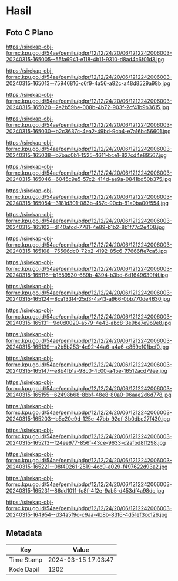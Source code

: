 # Hasil

## Foto C Plano

https://sirekap-obj-formc.kpu.go.id/54ae/pemilu/pdpr/12/12/24/20/06/1212242006003-20240315-165005--55fa6941-e118-4b11-9310-d8ad4c6f01d3.jpg

https://sirekap-obj-formc.kpu.go.id/54ae/pemilu/pdpr/12/12/24/20/06/1212242006003-20240315-165013--75946816-c6f9-4a56-a92c-a48d8529a98b.jpg

https://sirekap-obj-formc.kpu.go.id/54ae/pemilu/pdpr/12/12/24/20/06/1212242006003-20240315-165020--2e2b59be-008b-4b72-903f-2cf41b9b3615.jpg

https://sirekap-obj-formc.kpu.go.id/54ae/pemilu/pdpr/12/12/24/20/06/1212242006003-20240315-165030--b2c3637c-4ea2-49bd-9cb4-e7a16bc56601.jpg

https://sirekap-obj-formc.kpu.go.id/54ae/pemilu/pdpr/12/12/24/20/06/1212242006003-20240315-165038--b7bac0b1-1525-4611-bce1-827cd4e89567.jpg

https://sirekap-obj-formc.kpu.go.id/54ae/pemilu/pdpr/12/12/24/20/06/1212242006003-20240315-165046--6045c9e5-57c2-414d-ae9a-0841bd50b375.jpg

https://sirekap-obj-formc.kpu.go.id/54ae/pemilu/pdpr/12/12/24/20/06/1212242006003-20240315-165054--3181d301-083b-457c-90cb-81a0ba00f554.jpg

https://sirekap-obj-formc.kpu.go.id/54ae/pemilu/pdpr/12/12/24/20/06/1212242006003-20240315-165102--d140afcd-7781-4e89-b1b2-8b1f77c2e408.jpg

https://sirekap-obj-formc.kpu.go.id/54ae/pemilu/pdpr/12/12/24/20/06/1212242006003-20240315-165108--75566dc0-72b2-4192-85c6-77666ffe7ca5.jpg

https://sirekap-obj-formc.kpu.go.id/54ae/pemilu/pdpr/12/12/24/20/06/1212242006003-20240315-165116--b1559530-689b-4394-b3bd-6d1649639f4f.jpg

https://sirekap-obj-formc.kpu.go.id/54ae/pemilu/pdpr/12/12/24/20/06/1212242006003-20240315-165124--8ca133f4-25d3-4a43-a966-0bb770de4630.jpg

https://sirekap-obj-formc.kpu.go.id/54ae/pemilu/pdpr/12/12/24/20/06/1212242006003-20240315-165131--9d0d0020-a579-4e43-abc8-3e9be7e9b9e8.jpg

https://sirekap-obj-formc.kpu.go.id/54ae/pemilu/pdpr/12/12/24/20/06/1212242006003-20240315-165139--a2b5b253-4c92-44a6-a4a6-c859c101bcf0.jpg

https://sirekap-obj-formc.kpu.go.id/54ae/pemilu/pdpr/12/12/24/20/06/1212242006003-20240315-165147--e8b4fb1a-98c0-4c00-a45e-16512acd79ee.jpg

https://sirekap-obj-formc.kpu.go.id/54ae/pemilu/pdpr/12/12/24/20/06/1212242006003-20240315-165155--62498b68-8bbf-48e8-80a0-06aae2d6d778.jpg

https://sirekap-obj-formc.kpu.go.id/54ae/pemilu/pdpr/12/12/24/20/06/1212242006003-20240315-165203--b5e20e9d-125e-47bb-92df-3b0dbc27f430.jpg

https://sirekap-obj-formc.kpu.go.id/54ae/pemilu/pdpr/12/12/24/20/06/1212242006003-20240315-165213--f24ee977-856f-43ce-9633-c2afbd8ff298.jpg

https://sirekap-obj-formc.kpu.go.id/54ae/pemilu/pdpr/12/12/24/20/06/1212242006003-20240315-165221--08f49261-2519-4cc9-a029-f497622d93a2.jpg

https://sirekap-obj-formc.kpu.go.id/54ae/pemilu/pdpr/12/12/24/20/06/1212242006003-20240315-165231--86dd1011-fc8f-4f2e-9ab5-d453df4a98dc.jpg

https://sirekap-obj-formc.kpu.go.id/54ae/pemilu/pdpr/12/12/24/20/06/1212242006003-20240315-164954--d34a5f9c-c9aa-4b8b-83f6-4d51ef3cc126.jpg


## Metadata

| Key        | Value               |
| ---------- | ------------------- |
| Time Stamp | 2024-03-15 17:03:47 |
| Kode Dapil | 1202                |



